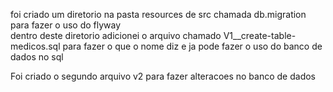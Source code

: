 foi criado um diretorio na pasta resources de src chamada db.migration para fazer o uso do flyway 
<br>
dentro deste diretorio adicionei o arquivo chamado V1__create-table-medicos.sql para fazer o que o nome diz e ja pode fazer o uso do banco de dados no sql


Foi criado o segundo arquivo v2 para fazer alteracoes no banco de dados